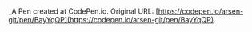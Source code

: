 # 
 _A Pen created at CodePen.io. Original URL: [https://codepen.io/arsen-git/pen/BayYqQP](https://codepen.io/arsen-git/pen/BayYqQP).

 